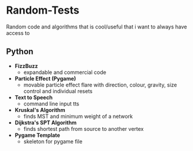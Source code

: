 # Random-Tests
Random code and algorithms that is cool/useful that i want to always have access to

## Python
- **FizzBuzz**
  - expandable and commercial code
- **Particle Effect (Pygame)**
  - movable particle effect flare with direction, colour, gravity, size control and individual resets
- **Text to Speech**
  - command line input tts
- **Kruskal's Algorithm**
  - finds MST and minimum weight of a network
- **Dijkstra's SPT Algorithm**
  - finds shortest path from source to another vertex
- **Pygame Template**
  - skeleton for pygame file
